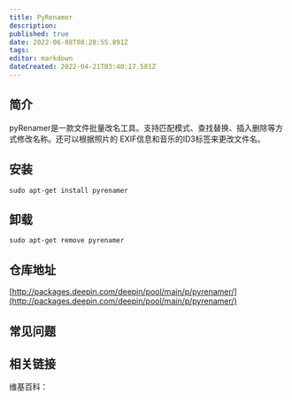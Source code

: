 ```yaml
---
title: PyRenamer
description: 
published: true
date: 2022-06-08T08:28:55.891Z
tags: 
editor: markdown
dateCreated: 2022-04-21T03:40:17.581Z
---
```


## 简介

pyRenamer是一款文件批量改名工具。支持匹配模式、查找替换、插入删除等方式修改名称。还可以根据照片的 EXIF信息和音乐的ID3标签来更改文件名。

## 安装

`sudo apt-get install pyrenamer`

## 卸载

`sudo apt-get remove pyrenamer`

## 仓库地址

[http://packages.deepin.com/deepin/pool/main/p/pyrenamer/](http://packages.deepin.com/deepin/pool/main/p/pyrenamer/)

## 常见问题

## 相关链接

维基百科：
